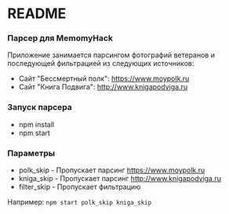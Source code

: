 # README #

### Парсер для MemomyHack ###

Приложение занимается парсингом фотографий ветеранов и последующей фильтрацией из следующих источников:
* Сайт "Бессмертный полк": https://www.moypolk.ru
* Сайт "Книга Подвига": http://www.knigapodviga.ru

### Запуск парсера ###

* npm install
* npm start

### Параметры ###
* polk_skip - Пропускает парсинг https://www.moypolk.ru
* kniga_skip - Пропускает парсинг http://www.knigapodviga.ru
* filter_skip - Пропускает фильтрацию

Например:
`npm start polk_skip kniga_skip`
